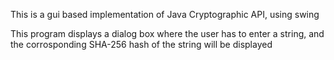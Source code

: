 This is a gui based implementation of Java Cryptographic API, using swing

This program displays a dialog box where the user has to enter a string, and the corrosponding SHA-256 hash of the string will be displayed
